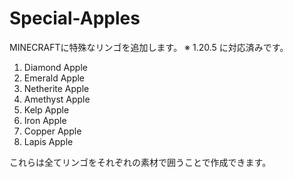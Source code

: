 # Special-Apples
MINECRAFTに特殊なリンゴを追加します。
※ 1.20.5 に対応済みです。

1. Diamond Apple
2. Emerald Apple
3. Netherite Apple
4. Amethyst Apple
5. Kelp Apple
6. Iron Apple
7. Copper Apple
8. Lapis Apple

これらは全てリンゴをそれぞれの素材で囲うことで作成できます。
